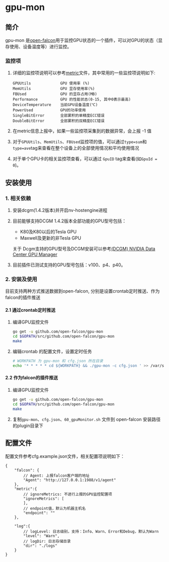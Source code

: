 # gpu-mon

## 简介

gpu-mon 是[open-falcon](http://open-falcon.com/)用于监控GPU状态的一个插件，可以对GPU的状态（显存使用、设备温度等）进行监控。

### 监控项

1. 详细的监控项说明可以参考[metric](https://github.com/open-falcon/gpu-mon/metric)文件，其中常用的一些监控项说明如下:

    ```plain
    GPUUtils             GPU 使用率 (%)
    MemUtils             GPU 显存使用率(%)
    FBUsed               GPU 的显存占用(MB)
    Performance          GPU 的性能状态(0-15, 其中0表示最高)
    DeviceTemperature    当前GPU设备温度(℃)
    PowerUsed            GPU的功率使用
    SingleBitError       全部累积的单精度ECC错误
    DoubleBitError       全部累积的双精度ECC错误
    ```

2. 在metric信息上报中，如果一些监控项采集到的数据异常，会上报 -1 值
3. 对于`GPUUtils`、`MemUtils`、`FBUsed`监控项的值，可以通过`type=sum`和`type=ave`tag来查看在整个设备上的全部使用情况和平均使用情况
4. 对于单个GPU卡的相关监控项查看，可以通过 `GpuID` tag来查看(如`GpuId = 0`)。

## 安装使用

### 1. 相关依赖

1. 安装dcgm(1.4.2版本)并开启nv-hostengine进程
2. 目前能够支持DCGM 1.4.2版本全部功能的GPU型号包括：
    - K80及K80以后的Tesla GPU
    - Maxwell及更新的非Tesla GPU

    关于 Dcgm支持的GPU型号及DCGM安装可以参考[(DCGM) NVIDIA Data Center GPU Manager](https://developer.nvidia.com/data-center-gpu-manager-dcgm)
3. 目前插件已测试支持的GPU型号包括：v100、p4、p40。

### 2. 安装及使用

目前支持两种方式推送数据到open-falcon, 分别是设置crontab定时推送、作为falcon的插件推送

#### 2.1 通过crontab定时推送

1. 编译GPU监控文件

    ```bash
    go get -u github.com/open-falcon/gpu-mon
    cd $GOPATH/src/github.com/open-falcon/gpu-mon
    make
    ```

2. 编辑crontab 的配置文件，设置定时任务

    ``` bash
    # WORKPATH 为 gpu-mon 和 cfg.json 所在目录
    echo '* * * * * cd ${WORKPATH} && ./gpu-mon -c cfg.json ' >> /var/spool/cron/root
    ```

#### 2.2 作为falcon的插件推送

1. 编译GPU监控文件

    ```bash
    go get -u github.com/open-falcon/gpu-mon
    cd $GOPATH/src/github.com/open-falcon/gpu-mon
    make
    ```

2. 复制`gpu-mon`、`cfg.json`、`60_gpuMonitor.sh` 文件到 open-falcon 安装路径的plugin目录下

## 配置文件

配置文件参考cfg.example.json文件，相关配置项说明如下：

```
{
    "falcon": {
        // Agent: 上报falcon客户端的地址
        "Agent": "http://127.0.0.1:1988/v1/agent" 
    },
    "metric":{
        // ignoreMetrics: 不进行上报的GPU监控配置项
        "ignoreMetrics": [
        ],
        // endpoint值，默认为机器主机名
        "endpoint": ""
    },

    "log":{
        // logLevel: 日志级别，支持：Info、Warn、Error和Debug，默认为Warn
        "level": "Warn",
        // logDir: 日志存储目录
        "dir": "./logs"
    }
}
```